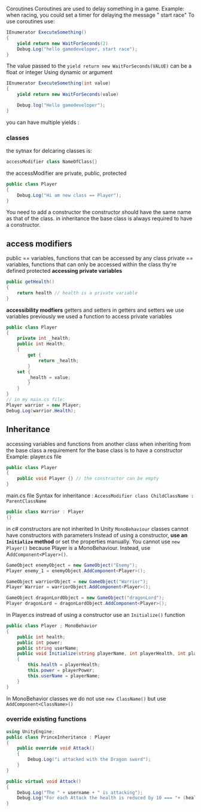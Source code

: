 Coroutines
Coroutines are used to delay something in a game. Example: when racing, you could set a timer for delaying the message " start race"
To use coroutines use:
```csharp
IEnumerator ExecuteSomething()
{
	yield return new WaitForSeconds(2)
	Debug.Log("hello gamedeveloper, start race");
}
```

The value passed to the ``yield return new WaitForSeconds(VALUE)`` can be a float or integer
Using dynamic or argument
```csharp
IEnumerator ExecuteSomething(int value)
{
	yield return new WaitForSeconds(value)

	Debug.log("Hello gamedeveloper");
}
```
you can have multiple yields :


### **classes**
the sytnax for delcaring classes is:
```csharp
accessModifier class NameOfClass{}
```

the accessModifier are private, public, protected
```csharp
public class Player
{
	Debug.Log("Hi am new class == Player"); 
}
```

You need to add a constructor
the constructor should have the same name as that of the class. in inheritance the base class is always required to have a constructor.
## **access modifiers**
public == variables, functions that can be accessed by any class
private == variables, functions that can only be accessed within the class thy're defined
protected
**accessing private variables**

```csharp
public getHealth()
{
	return health // health is a private variable
}
```

**accessibility modfiers**
getters and setters
in getters and setters we use variables previously we used a function to access private variables
```csharp
public class Player
{
	private int _health;
	public int Health;
	{
		get {
			return _health;
		}
	set {
		_health = value;
		}
	}
}
// in my main.cs file:
Player warrior = new Player;
Debug.Log(warrior.Health);
```
## Inheritance
accessing variables and functions from another class
when inheriting from the base class a requirement for the base class is to have a constructor
Example:
player.cs file
```csharp
public class Player
{
	public void Player {} // the constructor can be empty
}
```

main.cs file
Syntax for inheritance : ``AccessModifier class ChildClassName : ParentClassName`` 
```csharp
public class Warrior : Player
{}
```

in c# constructors are not inherited
In Unity `MonoBehaviour` classes  cannot have constructors with parameters
Instead of using a constructor, **use an `Initialize` method** or set the properties manually.
You cannot use ``new Player()`` because Player is a MonoBehaviour. Instead, use A``ddComponent<Player>()``.

```csharp
GameObject enemyObject = new GameObject("Enemy");
Player enemy_1 = enemyObject.AddComponent<Player>();

GameObject warriorObject = new GameObject("Warrior");
Player Warrior = warriorObject.AddComponent<Player>();

GameObject dragonLordObject = new GameObject("dragonLord");
Player dragonLord = dragonLordObject.AddComponent<Player>();
```

  

in Player.cs instread of using a constructor use an ``Initialize()`` function
```csharp
public class Player ; MonoBehavior
{
	public int health;	
	public int power;
	public string userName;
	public void Initialize(string playerName, int playerHealth, int playerPower)
	{
		this.health = playerHealth;
		this.power = playerPower;
		this.userName = playerName;
	}
}
```

In MonoBehavior classes we do not use ``new ClassName()`` but use ``AddComponent<ClassName>()``

### **override existing functions**
```csharp
using UnityEngine;
public class PrinceInheritance : Player
{
	public override void Attack()
	{
		Debug.Log("i attacked with the Dragon sword");
	}
}
```


```csharp
public virtual void Attack()
{
	Debug.Log("The " + username + " is attacking");
	Debug.Log("For each Attack the health is reduced by 10 === "+ (health - 10));
}
```

